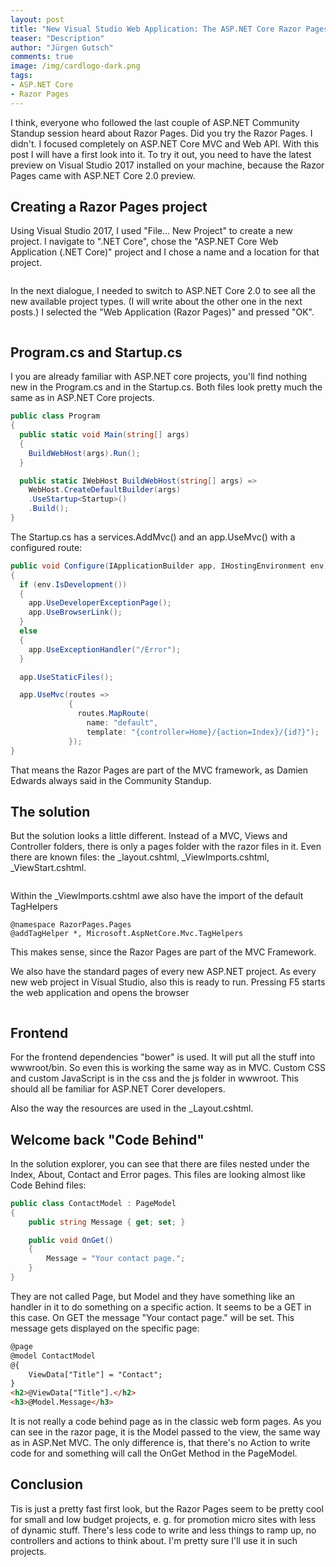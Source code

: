 ```yaml
---
layout: post
title: "New Visual Studio Web Application: The ASP.NET Core Razor Pages"
teaser: "Description"
author: "Jürgen Gutsch"
comments: true
image: /img/cardlogo-dark.png
tags: 
- ASP.NET Core
- Razor Pages
---
```


I think, everyone who followed the last couple of ASP.NET Community Standup session heard about Razor Pages. Did you try the Razor Pages. I didn't. I focused completely on ASP.NET Core MVC and Web API. With this post I will have a first look into it. To try it out, you need to have the latest preview on Visual Studio 2017 installed on your machine, because the Razor Pages came with ASP.NET Core 2.0 preview.

## Creating a Razor Pages project

Using Visual Studio 2017, I used "File... New Project" to create a new project. I navigate to ".NET Core", chose the "ASP.NET Core Web Application (.NET Core)" project  and I chose a name and a location for that project.

![]()

In the next dialogue, I needed to switch to ASP.NET Core 2.0 to see all the new available project types. (I will write about the other one in the next posts.) I selected the "Web Application (Razor Pages)" and pressed "OK".

![]()

## Program.cs and Startup.cs

I you are already familiar with ASP.NET core projects, you'll find nothing new in the Program.cs and in the Startup.cs. Both files look pretty much the same as in ASP.NET Core projects.

~~~ csharp
public class Program
{
  public static void Main(string[] args)
  {
    BuildWebHost(args).Run();
  }

  public static IWebHost BuildWebHost(string[] args) =>
    WebHost.CreateDefaultBuilder(args)
    .UseStartup<Startup>()
    .Build();
}
~~~

The Startup.cs has a services.AddMvc() and an app.UseMvc() with a configured route:

~~~ csharp
public void Configure(IApplicationBuilder app, IHostingEnvironment env)
{
  if (env.IsDevelopment())
  {
    app.UseDeveloperExceptionPage();
    app.UseBrowserLink();
  }
  else
  {
    app.UseExceptionHandler("/Error");
  }

  app.UseStaticFiles();

  app.UseMvc(routes =>
             {
               routes.MapRoute(
                 name: "default",
                 template: "{controller=Home}/{action=Index}/{id?}");
             });
}
~~~

That means the Razor Pages are part of the MVC framework, as Damien Edwards always said in the Community Standup. 

## The solution 

But the solution looks a little different. Instead of a MVC, Views and Controller folders, there is only a pages folder with the razor files in it. Even there are known files: the _layout.cshtml, _ViewImports.cshtml, _ViewStart.cshtml.

![]()

Within the _ViewImports.cshtml awe also have the import of the default TagHelpers

~~~ razor
@namespace RazorPages.Pages
@addTagHelper *, Microsoft.AspNetCore.Mvc.TagHelpers
~~~

This makes sense, since the Razor Pages are part of the MVC Framework. 

We also have the standard pages of every new ASP.NET project. As every new web project in Visual Studio, also this is ready to run. Pressing F5 starts the web application and opens the browser

![]()

## Frontend

For the frontend dependencies "bower" is used. It will put all the stuff into wwwroot/bin. So even this is working the same way as in MVC. Custom CSS and custom JavaScript is in the css and the js folder in wwwroot. This should all be familiar for ASP.NET Corer developers.

Also the way the resources are used in the _Layout.cshtml.

## Welcome back "Code Behind"

In the solution explorer, you can see that there are files nested under the Index, About, Contact and Error pages. This files are looking almost like Code Behind files:

~~~ csharp
public class ContactModel : PageModel
{
    public string Message { get; set; }

    public void OnGet()
    {
        Message = "Your contact page.";
    }
}
~~~

They are not called Page, but Model and they have something like an handler in it to do something on a specific action. It seems to be a GET in this case. On GET the message "Your contact page." will be set. This message gets displayed on the specific page:

~~~ html
@page
@model ContactModel
@{
    ViewData["Title"] = "Contact";
}
<h2>@ViewData["Title"].</h2>
<h3>@Model.Message</h3>
~~~

It is not really a code behind page as in the classic web form pages. As you can see in the razor page, it is the Model passed to the view, the same way as in ASP.Net MVC. The only difference is, that there's no Action to write code for and something will call the OnGet Method in the PageModel.

## Conclusion

Tis is just a pretty fast first look, but the Razor Pages seem to be pretty cool for small and low budget projects, e. g. for promotion micro sites with less of dynamic stuff. There's less code to write and less things to ramp up, no controllers and actions to think about. I'm pretty sure I'll use it in such projects.